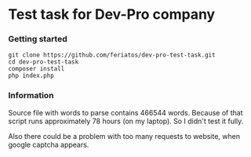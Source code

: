 # Test task for Dev-Pro company #

### Getting started

    git clone https://github.com/feriatos/dev-pro-test-task.git
    cd dev-pro-test-task
    composer install
    php index.php
       
### Information ###

Source file with words to parse contains 466544 words. 
Because of that script runs approximately 78 hours (on my laptop).
So I didn't test it fully.  

Also there could be a problem with too many requests to website, 
when google captcha appears.
